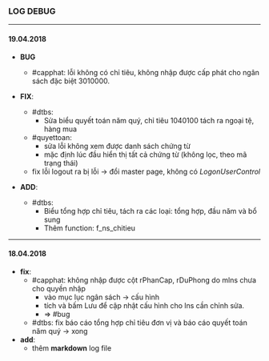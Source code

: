 ﻿

### LOG DEBUG

-------
 
#### 19.04.2018

- **BUG**
  + #capphat: lỗi không có chỉ tiêu, không nhập được cấp phát cho ngân sách đặc biệt  3010000.

- **FIX**:
  + #dtbs:
    + Sửa biểu quyết toán năm quý, chỉ tiêu 1040100 tách ra ngoại tệ, hàng mua
  + #quyettoan: 
    + sửa lỗi không xem được danh sách chứng từ
    + mặc định lúc đầu hiển thị tất cả chứng từ (không lọc, theo mã trạng thái)
  + fix lỗi logout ra bị lỗi -> đổi master page, không có *LogonUserControl*
  
- **ADD**:
  + #dtbs:
    + Biểu tổng hợp chỉ tiêu, tách ra các loại: tổng hợp, đầu năm và bổ sung
    + Thêm function: f_ns_chitieu
 
---

#### 18.04.2018

- **fix**:
  + #capphat: không nhập được cột rPhanCap, rDuPhong do mlns chưa cho quyền nhập
    + vào mục lục ngân sách -> cấu hình
    + tích và bấm Lưu để cập nhật cấu hình cho lns cần chỉnh sửa.
    + => #bug
  + #dtbs: fix báo cáo tổng hợp chỉ tiêu đơn vị và báo cáo quyết toán năm quý -> xong
- **add**:
  + thêm **markdown** log file
 



